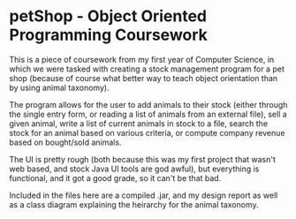 # petShop - Object Oriented Programming Coursework
This is a piece of coursework from my first year of Computer Science, in which we were tasked with creating a stock management program
for a pet shop (because of course what better way to teach object orientation than by using animal taxonomy).

The program allows for the user to add animals to their stock (either through the single entry form, or reading a list of animals from an external
file), sell a given animal, write a list of current animals in stock to a file, search the stock for an animal based on various criteria,
or compute company revenue based on bought/sold animals.

The UI is pretty rough (both because this was my first project that wasn't web based, and stock Java UI tools are god awful), but everything
is functional, and it got a good grade, so it can't be that bad.

Included in the files here are a compiled .jar, and my design report as well as a class diagram explaining the heirarchy for the animal
taxonomy.
